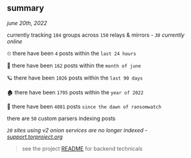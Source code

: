 
## summary
_june 20th, 2022_

currently tracking `104` groups across `150` relays & mirrors - _`38` currently online_

⏲ there have been `4` posts within the `last 24 hours`

🦈 there have been `162` posts within the `month of june`

🪐 there have been `1026` posts within the `last 90 days`

🏚 there have been `1795` posts within the `year of 2022`

🦕 there have been `4081` posts `since the dawn of ransomwatch`

there are `50` custom parsers indexing posts

_`20` sites using v2 onion services are no longer indexed - [support.torproject.org](https://support.torproject.org/onionservices/v2-deprecation/)_

> see the project [README](https://github.com/joshhighet/ransomwatch#ransomwatch--) for backend technicals
